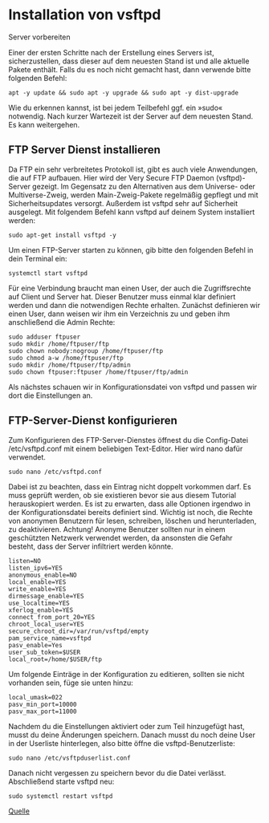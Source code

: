 # Installation von vsftpd

Server vorbereiten

Einer der ersten Schritte nach der Erstellung eines Servers ist, sicherzustellen, dass dieser auf dem neuesten Stand ist und alle aktuelle Pakete enthält. Falls du es noch nicht gemacht hast, dann verwende bitte folgenden Befehl:

    apt -y update && sudo apt -y upgrade && sudo apt -y dist-upgrade 


Wie du erkennen kannst, ist bei jedem Teilbefehl ggf. ein »sudo« notwendig. Nach kurzer Wartezeit ist der Server auf dem neuesten Stand. Es kann weitergehen.

## FTP Server Dienst installieren

Da FTP ein sehr verbreitetes Protokoll ist, gibt es auch viele Anwendungen, die auf FTP aufbauen. Hier wird der Very Secure FTP Daemon (vsftpd)-Server gezeigt. Im Gegensatz zu den Alternativen aus dem Universe- oder Multiverse-Zweig, werden Main-Zweig-Pakete regelmäßig gepflegt und mit Sicherheitsupdates versorgt. Außerdem ist vsftpd sehr auf Sicherheit ausgelegt. Mit folgendem Befehl kann vsftpd auf deinem System installiert werden:

    sudo apt-get install vsftpd -y 

Um einen FTP-Server starten zu können, gib bitte den folgenden Befehl in dein Terminal ein:

    systemctl start vsftpd 

Für eine Verbindung braucht man einen User, der auch die Zugriffsrechte auf Client und Server hat. Dieser Benutzer muss einmal klar definiert werden und dann die notwendigen Rechte erhalten. Zunächst definieren wir einen User, dann weisen wir ihm ein Verzeichnis zu und geben ihm anschließend die Admin Rechte:

``` 
sudo adduser ftpuser
sudo mkdir /home/ftpuser/ftp
sudo chown nobody:nogroup /home/ftpuser/ftp
sudo chmod a-w /home/ftpuser/ftp
sudo mkdir /home/ftpuser/ftp/admin
sudo chown ftpuser:ftpuser /home/ftpuser/ftp/admin
```

Als nächstes schauen wir in Konfigurationsdatei von vsftpd und passen wir dort die Einstellungen an.

## FTP-Server-Dienst konfigurieren

Zum Konfigurieren des FTP-Server-Dienstes öffnest du die Config-Datei /etc/vsftpd.conf mit einem beliebigen Text-Editor. Hier wird nano dafür verwendet.

    sudo nano /etc/vsftpd.conf 

Dabei ist zu beachten, dass ein Eintrag nicht doppelt vorkommen darf. Es muss geprüft werden, ob sie existieren bevor sie aus diesem Tutorial herauskopiert werden. Es ist zu erwarten, dass alle Optionen irgendwo in der Konfigurationsdatei bereits definiert sind.
Wichtig ist noch, die Rechte von anonymen Benutzern für lesen, schreiben, löschen und herunterladen, zu deaktivieren.
Achtung! Anonyme Benutzer sollten nur in einem geschützten Netzwerk verwendet werden, da ansonsten die Gefahr besteht, dass der Server infiltriert werden könnte.

```
listen=NO
listen_ipv6=YES
anonymous_enable=NO
local_enable=YES
write_enable=YES
dirmessage_enable=YES
use_localtime=YES
xferlog_enable=YES
connect_from_port_20=YES
chroot_local_user=YES
secure_chroot_dir=/var/run/vsftpd/empty
pam_service_name=vsftpd
pasv_enable=Yes
user_sub_token=$USER
local_root=/home/$USER/ftp
```
Um folgende Einträge in der Konfiguration zu editieren, sollten sie nicht vorhanden sein, füge sie unten hinzu:

```
local_umask=022
pasv_min_port=10000
pasv_max_port=11000
```

Nachdem du die Einstellungen aktiviert oder zum Teil hinzugefügt hast, musst du deine Änderungen speichern. Danach musst du noch deine User in der Userliste hinterlegen, also bitte öffne die vsftpd-Benutzerliste:

    sudo nano /etc/vsftpduserlist.conf 

Danach nicht vergessen zu speichern bevor du die Datei verlässt. Abschließend starte vsftpd neu:

    sudo systemctl restart vsftpd 

[Quelle](https://gridscale.io/community/tutorials/ftp-ubuntu-erstellen/)
